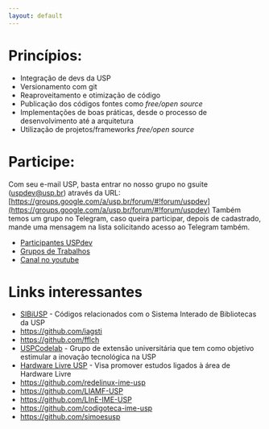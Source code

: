 ```yaml
---
layout: default
---
```


# Princípios:

 - Integração de devs da USP
 - Versionamento com git
 - Reaproveitamento e otimização de código
 - Publicação dos códigos fontes como *free/open source*
 - Implementações de boas práticas, desde o processo de desenvolvimento até a arquitetura
 - Utilização de projetos/frameworks *free/open source*
 
# Participe: 
 
Com seu e-mail USP, basta entrar no nosso grupo no gsuite (uspdev@usp.br) através da URL:
[https://groups.google.com/a/usp.br/forum/#!forum/uspdev](https://groups.google.com/a/usp.br/forum/#!forum/uspdev)
Também temos um grupo no Telegram, caso queira participar, depois de cadastrado, mande uma mensagem na lista solicitando acesso ao Telegram também. 

 - [Participantes USPdev](https://github.com/orgs/uspdev/people)
 - [Grupos de Trabalhos](https://github.com/orgs/uspdev/projects)
 - [Canal no youtube](https://www.youtube.com/channel/UCWw8gA55ykCu1bPgf5SV-rg)

# Links interessantes

 - [SIBiUSP](https://github.com/SIBiUSP) - Códigos relacionados com o Sistema Interado de Bibliotecas da USP
 - https://github.com/iagsti
 - https://github.com/fflch
 - [USPCodelab](https://github.com/uspcodelab) - Grupo de extensão universitária que tem como objetivo estimular a inovação tecnológica na USP
 - [Hardware Livre USP](https://github.com/HardwareLivreUSP) - Visa promover estudos ligados à área de Hardware Livre
 - https://github.com/redelinux-ime-usp
 - https://github.com/LIAMF-USP
 - https://github.com/LInE-IME-USP
 - https://github.com/codigoteca-ime-usp
 - https://github.com/simoesusp
